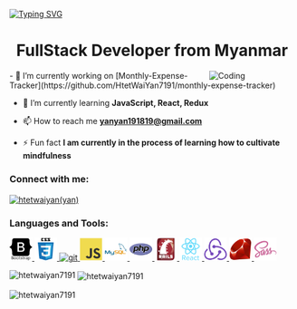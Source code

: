 <!-- <img src="https://cdn.dribbble.com/users/2069402/screenshots/5574718/gif-4mb.gif" width="50%" align="center"> -->
[![Typing SVG](https://readme-typing-svg.demolab.com?font=Fira+Code&duration=2000&pause=1000&color=12FFF5&width=435&lines=👋+Welcome+To+My+Github+;I+am+Htet+Wai+Yan+(+yan+yan+))](https://git.io/typing-svg)

<h1 align="center">FullStack Developer from Myanmar </h1>
<img align = "right" alt="Coding" width="30%" src="https://dxbcode.com/assets/images/index-meta.gif"">
- 🔭 I’m currently working on [Monthly-Expense-Tracker](https://github.com/HtetWaiYan7191/monthly-expense-tracker)

- 🌱 I’m currently learning **JavaScript, React, Redux**

- 📫 How to reach me **yanyan191819@gmail.com**

- ⚡ Fun fact **I am currently in the process of learning how to cultivate mindfulness**

<h3 align="left">Connect with me:</h3>
<p align="left">
<a href="https://linkedin.com/in/htetwaiyan(yan)" target="blank"><img align="center" src="https://raw.githubusercontent.com/rahuldkjain/github-profile-readme-generator/master/src/images/icons/Social/linked-in-alt.svg" alt="htetwaiyan(yan)" height="30" width="40" /></a>
</p>

<h3 align="left">Languages and Tools:</h3>
<p align="left"> <a href="https://getbootstrap.com" target="_blank" rel="noreferrer"> <img src="https://raw.githubusercontent.com/devicons/devicon/master/icons/bootstrap/bootstrap-plain-wordmark.svg" alt="bootstrap" width="40" height="40"/> </a> <a href="https://www.w3schools.com/css/" target="_blank" rel="noreferrer"> <img src="https://raw.githubusercontent.com/devicons/devicon/master/icons/css3/css3-original-wordmark.svg" alt="css3" width="40" height="40"/> </a> <a href="https://git-scm.com/" target="_blank" rel="noreferrer"> <img src="https://www.vectorlogo.zone/logos/git-scm/git-scm-icon.svg" alt="git" width="40" height="40"/> </a> <a href="https://developer.mozilla.org/en-US/docs/Web/JavaScript" target="_blank" rel="noreferrer"> <img src="https://raw.githubusercontent.com/devicons/devicon/master/icons/javascript/javascript-original.svg" alt="javascript" width="40" height="40"/> </a> <a href="https://www.mysql.com/" target="_blank" rel="noreferrer"> <img src="https://raw.githubusercontent.com/devicons/devicon/master/icons/mysql/mysql-original-wordmark.svg" alt="mysql" width="40" height="40"/> </a> <a href="https://www.php.net" target="_blank" rel="noreferrer"> <img src="https://raw.githubusercontent.com/devicons/devicon/master/icons/php/php-original.svg" alt="php" width="40" height="40"/> </a> <a href="https://rubyonrails.org" target="_blank" rel="noreferrer"> <img src="https://raw.githubusercontent.com/devicons/devicon/master/icons/rails/rails-original-wordmark.svg" alt="rails" width="40" height="40"/> </a> <a href="https://reactjs.org/" target="_blank" rel="noreferrer"> <img src="https://raw.githubusercontent.com/devicons/devicon/master/icons/react/react-original-wordmark.svg" alt="react" width="40" height="40"/> </a> <a href="https://redux.js.org" target="_blank" rel="noreferrer"> <img src="https://raw.githubusercontent.com/devicons/devicon/master/icons/redux/redux-original.svg" alt="redux" width="40" height="40"/> </a> <a href="https://www.ruby-lang.org/en/" target="_blank" rel="noreferrer"> <img src="https://raw.githubusercontent.com/devicons/devicon/master/icons/ruby/ruby-original.svg" alt="ruby" width="40" height="40"/> </a> <a href="https://sass-lang.com" target="_blank" rel="noreferrer"> <img src="https://raw.githubusercontent.com/devicons/devicon/master/icons/sass/sass-original.svg" alt="sass" width="40" height="40"/> </a> </p>

<p><img align="left" src="https://github-readme-stats.vercel.app/api/top-langs?username=htetwaiyan7191&show_icons=true&locale=en&layout=compact" alt="htetwaiyan7191" /></p>

<p>&nbsp;<img align="center" src="https://github-readme-stats.vercel.app/api?username=htetwaiyan7191&show_icons=true&locale=en" alt="htetwaiyan7191" /></p>

<p><img align="center" src="https://github-readme-streak-stats.herokuapp.com/?user=htetwaiyan7191&" alt="htetwaiyan7191" /></p>
